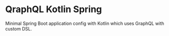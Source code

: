 # QraphQL Kotlin Spring
Minimal Spring Boot application config with Kotlin which uses GraphQL with custom DSL.
